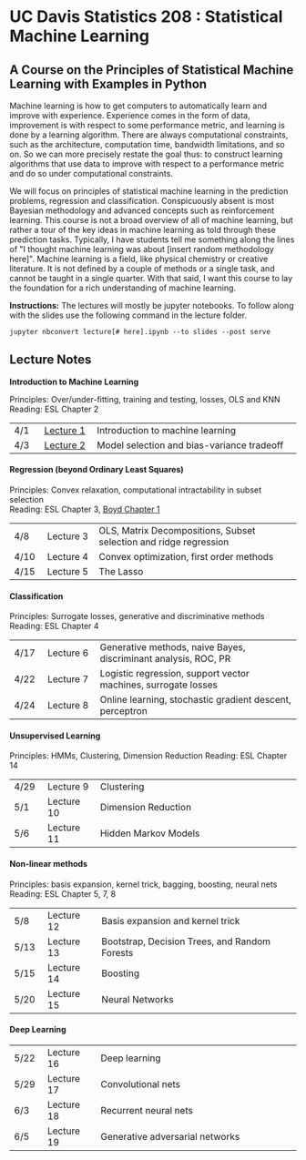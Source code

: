 UC Davis Statistics 208 : Statistical Machine Learning
==============================

A Course on the Principles of Statistical Machine Learning with Examples in Python
-----------------------------

Machine learning is how to get computers to automatically learn and improve with experience. Experience comes in the form of data, improvement is with respect to some performance metric, and learning is done by a learning algorithm. There are always computational constraints, such as the architecture, computation time, bandwidth limitations, and so on. So we can more precisely restate the goal thus: to construct learning algorithms that use data to improve with respect to a performance metric and do so under computational constraints.

We will focus on principles of statistical machine learning in the prediction problems, regression and classification.  Conspicuously absent is most Bayesian methodology and advanced concepts such as reinforcement learning.  This course is not a broad overview of all of machine learning, but rather a tour of the key ideas in machine learning as told through these prediction tasks.  Typically, I have students tell me something along the lines of "I thought machine learning was about [insert random methodology here]".  Machine learning is a field, like physical chemistry or creative literature.  It is not defined by a couple of methods or a single task, and cannot be taught in a single quarter.  With that said, I want this course to lay the foundation for a rich understanding of machine learning.

**Instructions:** The lectures will mostly be jupyter notebooks.  To follow along with the slides use the following command in the lecture folder.

```
jupyter nbconvert lecture[# here].ipynb --to slides --post serve
```


Lecture Notes
--------------

**Introduction to Machine Learning**

Principles: Over/under-fitting, training and testing, losses, OLS and KNN<br>
Reading: ESL Chapter 2
<table>
<tr><td width="50px">4/1</td><td width="100px"><a href="lectures/lecture1/lecture1.ipynb">Lecture 1</a></td><td width="650px">Introduction to machine learning</td></tr>
<tr><td width="50px">4/3</td><td width="100px"><a href="lectures/lecture2/lecture2.ipynb">Lecture 2</a></td><td width="650px">Model selection and bias-variance tradeoff</td></tr>
</table>

<h4>Regression (beyond Ordinary Least Squares)</h4>

Principles: Convex relaxation, computational intractability in subset selection<br>
Reading: ESL Chapter 3, [Boyd Chapter 1](http://stanford.edu/~boyd/cvxbook/bv_cvxbook.pdf)
<table>
<tr><td width="50px">4/8</td><td width="100px">Lecture 3</td><td width="650px">OLS,  Matrix Decompositions, Subset selection and ridge regression</td></tr>
<tr><td width="50px">4/10</td><td width="100px">Lecture 4</td><td width="650px">Convex optimization, first order methods</td></tr>
<tr><td width="50px">4/15</td><td width="100px">Lecture 5</td><td width="650px">The Lasso</td></tr>
</table>

<h4>Classification</h4>

Principles: Surrogate losses, generative and discriminative methods<br>
Reading: ESL Chapter 4
<table>
<tr><td width="50px">4/17</td><td width="100px">Lecture 6</td><td width="650px">Generative methods, naive Bayes, discriminant analysis, ROC, PR</td></tr>
<tr><td width="50px">4/22</td><td width="100px">Lecture 7</td><td width="650px">Logistic regression, support vector machines, surrogate losses</td></tr>
<tr><td width="50px">4/24</td><td width="100px">Lecture 8</td><td width="650px">Online learning, stochastic gradient descent, perceptron</td></tr>
</table>

<h4>Unsupervised Learning</h4>

Principles: HMMs, Clustering, Dimension Reduction
Reading: ESL Chapter 14
<table>    
<tr><td width="50px">4/29</td><td width="100px">Lecture 9</td><td width="650px">Clustering</td></tr>
<tr><td width="50px">5/1</td><td width="100px">Lecture 10</td><td width="650px">Dimension Reduction</td></tr>
<tr><td width="50px">5/6</td><td width="100px">Lecture 11</td><td width="650px">Hidden Markov Models</td></tr>
</table>

<h4>Non-linear methods</h4>

Principles: basis expansion, kernel trick, bagging, boosting, neural nets<br>
Reading: ESL Chapter 5, 7, 8
<table>
<tr><td width="50px">5/8</td><td width="100px">Lecture 12</td><td width="650px">Basis expansion and kernel trick</td></tr>
<tr><td width="50px">5/13</td><td width="105px">Lecture 13</td><td width="650px">Bootstrap, Decision Trees, and Random Forests</td></tr>
<tr><td width="50px">5/15</td><td width="105px">Lecture 14</td><td width="650px">Boosting</td></tr>
<tr><td width="50px">5/20</td><td width="100px">Lecture 15</td><td width="650px">Neural Networks</td></tr>
</table>

<h4>Deep Learning</h4>
<table>
<tr><td width="50px">5/22</td><td width="105px">Lecture 16</td><td width="650px">Deep learning</td></tr>
<tr><td width="50px">5/29</td><td width="105px">Lecture 17</td><td width="650px">Convolutional nets</td></tr>
<tr><td width="50px">6/3</td><td width="105px">Lecture 18</td><td width="650px">Recurrent neural nets</td></tr>
<tr><td width="50px">6/5</td><td width="105px">Lecture 19</td><td width="650px">Generative adversarial networks</td></tr>
</table>
